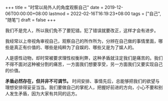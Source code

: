 +++
title = "时常以局外人的角度观察自己"
date = 2019-12-06T00:00:00+08:00
lastmod = 2022-02-16T16:19:23+08:00
tags = ["自己", "随笔"]
draft = false
+++

我们不是完人，所以我们免不了要犯错。犯了错误就要改正，这样才会有进步。

我经常以上帝视角审视自己，观察自己的所作所为，分辨在自己做的事情里面，哪些是真正有价值的、哪些是纯粹为了自娱的、哪些又是为了娱人的。

人是感性动物，却时常被要求理性权衡利弊，这种矛盾就注定我们是痛苦的。我们不得不面对这种被分割的痛苦，一方面我们想要享受，另一方面我们又要实现自己的价值。

**矛盾必然存在，但并非不可调节。** 时间安排、事情先后，总能够把我们的欲望与理想安排得妥妥当当。我们要做自己的掌舵人，把握好前进的方向，小心不要和别人发生矛盾，因为大家有共同的远方。